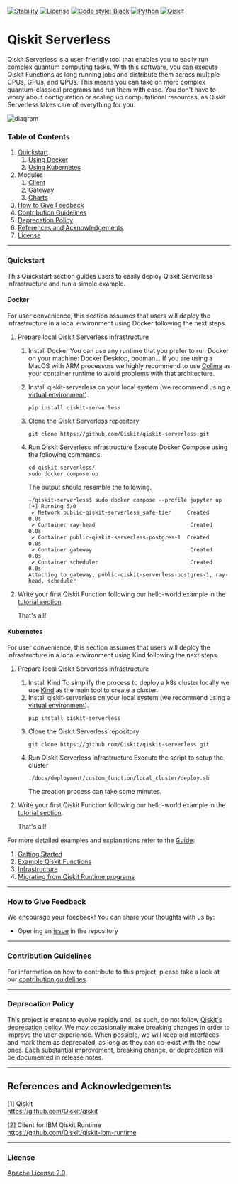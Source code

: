 [![Stability](https://img.shields.io/badge/stability-alpha-f4d03f.svg)](https://github.com/Qiskit/qiskit-serverless/releases)
[![License](https://img.shields.io/github/license/qiskit-community/quantum-prototype-template?label=License)](https://github.com/qiskit-community/quantum-prototype-template/blob/main/LICENSE.txt)
[![Code style: Black](https://img.shields.io/badge/Code%20style-Black-000.svg)](https://github.com/psf/black)
[![Python](https://img.shields.io/badge/Python-3.11-informational)](https://www.python.org/)
[![Qiskit](https://img.shields.io/badge/Qiskit-%E2%89%A5%201.0.0-6133BD)](https://github.com/Qiskit/qiskit)

# Qiskit Serverless

Qiskit Serverless is a user-friendly tool that enables you to easily run complex quantum computing tasks.
With this software, you can execute Qiskit Functions as long running jobs and distribute them across multiple CPUs, GPUs, and QPUs.
This means you can take on more complex quantum-classical programs and run them with ease.
You don't have to worry about configuration or scaling up computational resources, as Qiskit Serverless takes care of everything for you.

![diagram](./docs/images/qs_diagram.png)

### Table of Contents

1. [Quickstart](#quickstart)
   1. [Using Docker](#docker)
   1. [Using Kubernetes](#kubernetes)
1. Modules
   1. [Client](./client)
   1. [Gateway](./gateway)
   1. [Charts](./charts)
1. [How to Give Feedback](#how-to-give-feedback)
1. [Contribution Guidelines](#contribution-guidelines)
1. [Deprecation Policy](#deprecation-policy)
1. [References and Acknowledgements](#references-and-acknowledgements)
1. [License](#license)

----------------------------------------------------------------------------------------------------

### Quickstart
This Quickstart section guides users to easily deploy Qiskit Serverless infrastructure and run a simple example.

#### Docker
For user convenience, this section assumes that users will deploy the infrastructure in a local environment using Docker following the next steps.

1. Prepare local Qiskit Serverless infrastructure
   1. Install Docker
      You can use any runtime that you prefer to run Docker on your machine: Docker Desktop, podman... If you are using a MacOS with ARM processors we highly recommend to use [Colima](https://github.com/abiosoft/colima) as your container runtime to avoid problems with that architecture.
   1. Install qiskit-serverless on your local system (we recommend using a [virtual environment](https://docs.python.org/3/library/venv.html)).
      ```shell
      pip install qiskit-serverless
      ```
   1. Clone the Qiskit Serverless repository
      ```shell
      git clone https://github.com/Qiskit/qiskit-serverless.git
      ```
   1. Run Qiskit Serverless infrastructure
      Execute Docker Compose using the following commands.
      ```shell
      cd qiskit-serverless/
      sudo docker compose up
      ```

      The output should resemble the following.
      ```
      ~/qiskit-serverless$ sudo docker compose --profile jupyter up
      [+] Running 5/0
       ✔ Network public-qiskit-serverless_safe-tier     Created                                           0.0s
       ✔ Container ray-head                              Created                                           0.0s
       ✔ Container public-qiskit-serverless-postgres-1  Created                                           0.0s
       ✔ Container gateway                               Created                                           0.0s
       ✔ Container scheduler                             Created                                           0.0s
      Attaching to gateway, public-qiskit-serverless-postgres-1, ray-head, scheduler
      ```
1. Write your first Qiskit Function following our hello-world example in the [tutorial section](https://qiskit.github.io/qiskit-serverless/getting_started/basic/01_running_program.html).

   That's all!

#### Kubernetes
For user convenience, this section assumes that users will deploy the infrastructure in a local environment using Kind following the next steps.

1. Prepare local Qiskit Serverless infrastructure
   1. Install Kind
      To simplify the process to deploy a k8s cluster locally we use [Kind](https://kind.sigs.k8s.io/docs/user/quick-start#installation) as the main tool to create a cluster.
   1. Install qiskit-serverless on your local system (we recommend using a [virtual environment](https://docs.python.org/3/library/venv.html)).
      ```shell
      pip install qiskit-serverless
      ```
   1. Clone the Qiskit Serverless repository
      ```shell
      git clone https://github.com/Qiskit/qiskit-serverless.git
      ```
   1. Run Qiskit Serverless infrastructure
      Execute the script to setup the cluster
      ```shell
      ./docs/deployment/custom_function/local_cluster/deploy.sh
      ```
      The creation process can take some minutes.
1. Write your first Qiskit Function following our hello-world example in the [tutorial section](https://qiskit.github.io/qiskit-serverless/getting_started/basic/01_running_program.html).

   That's all!

For more detailed examples and explanations refer to the [Guide](https://qiskit.github.io/qiskit-serverless/index.html):

1. [Getting Started](https://qiskit.github.io/qiskit-serverless/getting_started/index.html#)
1. [Example Qiskit Functions](https://qiskit.github.io/qiskit-serverless/examples/index.html)
1. [Infrastructure](https://qiskit.github.io/qiskit-serverless/deployment/index.html)
1. [Migrating from Qiskit Runtime programs](https://qiskit.github.io/qiskit-serverless/migration/index.html)

----------------------------------------------------------------------------------------------------

### How to Give Feedback

We encourage your feedback! You can share your thoughts with us by:
- Opening an [issue](https://github.com/Qiskit/qiskit-serverless/issues) in the repository


----------------------------------------------------------------------------------------------------

### Contribution Guidelines

For information on how to contribute to this project, please take a look at our [contribution guidelines](CONTRIBUTING.md).

----------------------------------------------------------------------------------------------------

### Deprecation Policy

This project is meant to evolve rapidly and, as such, do not follow [Qiskit's deprecation policy](https://github.com/Qiskit/qiskit/blob/main/DEPRECATION.md).  We may occasionally make breaking changes in order to improve the user experience.  When possible, we will keep old interfaces and mark them as deprecated, as long as they can co-exist with the new ones.  Each substantial improvement, breaking change, or deprecation will be documented in release notes.


----------------------------------------------------------------------------------------------------

## References and Acknowledgements
[1] Qiskit \
    https://github.com/Qiskit/qiskit

[2] Client for IBM Qiskit Runtime \
    https://github.com/Qiskit/qiskit-ibm-runtime


----------------------------------------------------------------------------------------------------

### License
[Apache License 2.0](LICENSE.txt)

